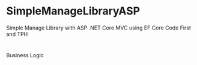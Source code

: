 # SimpleManageLibraryASP
Simple Manage Library with ASP .NET Core MVC using EF Core Code First and TPH
#
Business Logic
